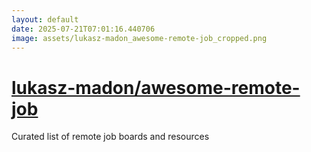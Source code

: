 ```yaml
---
layout: default
date: 2025-07-21T07:01:16.440706
image: assets/lukasz-madon_awesome-remote-job_cropped.png
---
```


# [lukasz-madon/awesome-remote-job](https://github.com/lukasz-madon/awesome-remote-job)

Curated list of remote job boards and resources
